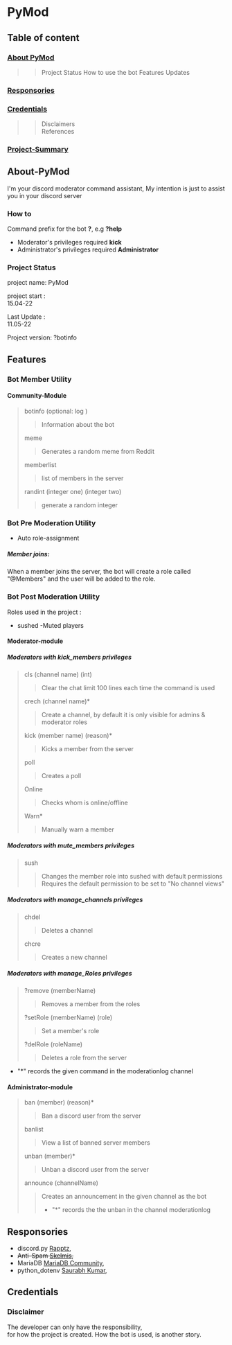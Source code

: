 # PyMod

## Table of content

### [About PyMod](#About-PyMod)

>> Project Status 
>> How to use the bot
>> Features
>> Updates

### [Responsories](#Responsories)

### [Credentials](#Credentials)
>> Disclaimers<br>
>> References

### [Project-Summary](#project-Summary)

## About-PyMod

I'm your discord moderator command assistant, 
My intention is just to assist you in your discord server

### How to

Command prefix for the bot **?**, e.g **?help** 

-   Moderator's privileges required **kick**
-   Administrator's privileges required **Administrator**

### Project Status

project name:
PyMod

project start :<br>
15.04-22

Last Update :<br>
11.05-22

Project version:
?botinfo

## Features

### Bot Member Utility

#### Community-Module

> botinfo (optional: log )
>> Information about the bot
>
> meme
>> Generates a random meme from Reddit
>
> memberlist
>> list of members in the server
>
> randint (integer one) (integer two)
>> generate a random integer

### Bot Pre Moderation Utility

* Auto role-assignment

##### Member joins:

When a member joins the server, the bot will create a role called "@Members" and the user will be added to the role.<br>


### Bot Post Moderation Utility

Roles used in the project :

-   sushed  -Muted players

#### Moderator-module

#####   Moderators with kick_members privileges

> cls (channel name) (int)
>> Clear the chat limit 100 lines each time the command is used
>
> crech (channel name)*
>> Create a channel, by default it is only visible for admins & moderator roles
>
> kick (member name) (reason)*
>> Kicks a member from the server
>
> poll
>> Creates a poll
>
>   Online
>>  Checks whom is online/offline
>
>   Warn*
>>  Manually warn a member
>

#####   Moderators with mute_members privileges

>   sush
>>  Changes the member role into sushed with default permissions
>>  Requires the default permission to be set to "No channel views"

#####   Moderators with manage_channels privileges

> chdel
>> Deletes a channel
>
> chcre
>> Creates a new channel

#####   Moderators with manage_Roles privileges

> ?remove (memberName)
>> Removes a member from the roles
>
>  ?setRole (memberName) (role)
>> Set a member's role
>
> ?delRole (roleName)
>> Deletes a role from the server

- "*" records the given command in the moderationlog channel

#### Administrator-module

> ban (member) (reason)*
>> Ban a discord user from the server
>
> banlist
>> View a list of banned server members
>                           
> unban (member)*
>> Unban a discord user from the server
>
> announce (channelName)
>> Creates an announcement in the given channel as the bot
>> - "*" records the the unban in the channel moderationlog


## Responsories

- discord.py [Rapptz](https://github.com/Rapptz/discord.py),  <br>
- ~~Anti-Spam [Skelmis](https://github.com/Skelmis/DPY-Anti-Spam/commits?author=Skelmis),~~<br>
- MariaDB [MariaDB Community](https://github.com/mariadb-corporation/mariadb-connector-python), <br>
- python_dotenv [Saurabh Kumar](https://github.com/motdotla/dotenv),<br>


 

## Credentials

### Disclaimer

The developer can only have the responsibility,<br>
for how the project is created.
How the bot is used, is another story.

